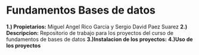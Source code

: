 # Fundamentos Bases de datos

**1.) Propietarios:** Miguel Angel Rico Garcia y Sergio David Paez Suarez
**2.) Descripcion:** Repositorio de trabajo para los proyectos del curso de fundamentos de bases de datos
**3.)Instalacion de los proyectos:**
**4.)Uso de los proyectos**
